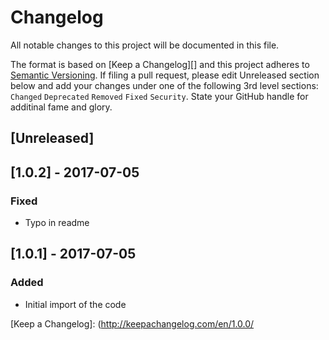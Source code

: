 # Changelog

All notable changes to this project will be documented in this file.

The format is based on [Keep a Changelog][] and this project adheres to [Semantic Versioning][]. If filing a pull request, please edit Unreleased section below and add your changes under one of the following 3rd level sections: `Changed` `Deprecated` `Removed` `Fixed` `Security`. State your GitHub handle for additinal fame and glory.

## [Unreleased]

## [1.0.2] - 2017-07-05

### Fixed
- Typo in readme

## [1.0.1] - 2017-07-05

### Added
- Initial import of the code



[Semantic Versioning]: http://semver.org/spec/v2.0.0.html
[Keep a Changelog]: (http://keepachangelog.com/en/1.0.0/
